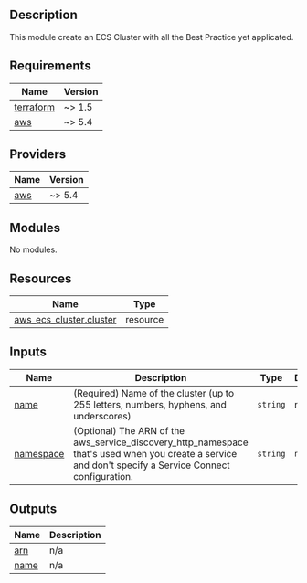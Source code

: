 ## Description

This module create an ECS Cluster with all the Best Practice yet applicated.

<!-- BEGINNING OF PRE-COMMIT-TERRAFORM DOCS HOOK -->
## Requirements

| Name | Version |
|------|---------|
| <a name="requirement_terraform"></a> [terraform](#requirement\_terraform) | ~> 1.5 |
| <a name="requirement_aws"></a> [aws](#requirement\_aws) | ~> 5.4 |

## Providers

| Name | Version |
|------|---------|
| <a name="provider_aws"></a> [aws](#provider\_aws) | ~> 5.4 |

## Modules

No modules.

## Resources

| Name | Type |
|------|------|
| [aws_ecs_cluster.cluster](https://registry.terraform.io/providers/hashicorp/aws/latest/docs/resources/ecs_cluster) | resource |

## Inputs

| Name | Description | Type | Default | Required |
|------|-------------|------|---------|:--------:|
| <a name="input_name"></a> [name](#input\_name) | (Required) Name of the cluster (up to 255 letters, numbers, hyphens, and underscores) | `string` | n/a | yes |
| <a name="input_namespace"></a> [namespace](#input\_namespace) | (Optional) The ARN of the aws\_service\_discovery\_http\_namespace that's used when you create a service and don't specify a Service Connect configuration. | `string` | `null` | no |

## Outputs

| Name | Description |
|------|-------------|
| <a name="output_arn"></a> [arn](#output\_arn) | n/a |
| <a name="output_name"></a> [name](#output\_name) | n/a |

<!-- END OF PRE-COMMIT-TERRAFORM DOCS HOOK -->
